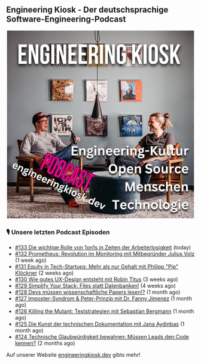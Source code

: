 ## Engineering Kiosk - Der deutschsprachige Software-Engineering-Podcast

<p align="center">
  <img width="500" height="500" src="https://github.com/EngineeringKiosk/.github/blob/main/images/podcast_square.jpg" alt="Engineering Kiosk Podcast" title="Engineering Kiosk Podcast">
</p>

### 🎙️ Unsere letzten Podcast Episoden


- [#133 Die wichtige Rolle von 1on1s in Zeiten der Arbeiterlosigkeit](https://engineeringkiosk.dev) (today)
- [#132 Prometheus: Revolution im Monitoring mit Mitbegründer Julius Volz](https://engineeringkiosk.dev) (1 week ago)
- [#131 Equity in Tech-Startups: Mehr als nur Gehalt mit Philipp &#34;Pip&#34; Klöckner](https://engineeringkiosk.dev) (2 weeks ago)
- [#130 Wie gutes UX-Design entsteht mit Robin Titus](https://engineeringkiosk.dev) (3 weeks ago)
- [#129 Simplify Your Stack: Files statt Datenbanken!](https://engineeringkiosk.dev) (4 weeks ago)
- [#128 Devs müssen wissenschaftliche Papers lesen!?](https://engineeringkiosk.dev) (1 month ago)
- [#127 Imposter-Syndrom &amp; Peter-Prinzip mit Dr. Fanny Jimenez](https://engineeringkiosk.dev) (1 month ago)
- [#126 Killing the Mutant: Teststrategien mit Sebastian Bergmann](https://engineeringkiosk.dev) (1 month ago)
- [#125 Die Kunst der technischen Dokumentation mit Jana Aydinbas](https://engineeringkiosk.dev) (1 month ago)
- [#124 Technische Glaubwürdigkeit bewahren: Müssen Leads den Code kennen?](https://engineeringkiosk.dev) (2 months ago)

Auf unserer Website [engineeringkiosk.dev](https://engineeringkiosk.dev/) gibts mehr!
